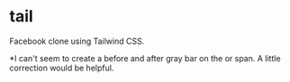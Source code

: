# tail

Facebook clone using Tailwind CSS.

*I can't seem to create a before and after gray bar on the or span. A little correction would be helpful.
